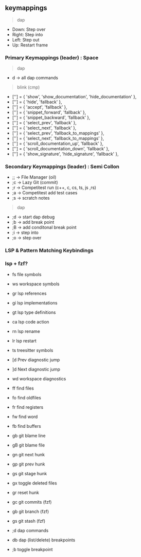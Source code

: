 ## keymappings

> dap

- Down: Step over
- Right: Step into
- Left: Step out
- Up: Restart frame

### Primary Keymappings (leader) : Space

> dap

- <Leader> d -> all dap commands

> blink (cmp)

- ['<C-k>'] = { 'show', 'show_documentation', 'hide_documentation' },
- ['<C-e>'] = { 'hide', 'fallback' },
- ['<CR>'] = { 'accept', 'fallback' },
- ['<Tab>'] = { 'snippet_forward', 'fallback' },
- ['<S-Tab>'] = { 'snippet_backward', 'fallback' },
- ['<Up>'] = { 'select_prev', 'fallback' },
- ['<Down>'] = { 'select_next', 'fallback' },
- ['<C-p>'] = { 'select_prev', 'fallback_to_mappings' },
- ['<C-n>'] = { 'select_next', 'fallback_to_mappings' },
- ['<C-b>'] = { 'scroll_documentation_up', 'fallback' },
- ['<C-f>'] = { 'scroll_documentation_down', 'fallback' },
- ['<C-k>'] = { 'show_signature', 'hide_signature', 'fallback' },

### Secondary Keymappings (leader) : Semi Collon

- ;; -> File Manager (oil)
- ;c -> Lazy Git (commit)
- ;r -> Competitest run (c++, c, cs, ts, js ,rs)
- ;a -> Competitest add test cases
- ;s -> scratch notes

> dap

- ;d -> start dap debug
- ;b -> add break point
- ;B -> add conditonal break point
- ;i -> step into
- ;o -> step over

### LSP & Pattern Matching Keybindings

### lsp + fzf?

- <leader>fs file symbols
- <leader>ws workspace symbols
- gr lsp references
- gi lsp implementations
- gt lsp type definitions
- <leader>ca lsp code action
- <leader>rn lsp rename
- <leader>lr lsp restart

- <leader>ts treesitter symbols

- [d Prev diagnostic jump
- ]d Next diagnostic jump
- <leader>wd workspace diagnostics

- <leader>ff find files
- <leader>fo find oldfiles
- <leader>fr find registers
- <leader>fw find word
- <leader>fb find buffers

- gb git blame line
- gB git blame file
- gn git next hunk
- gp git prev hunk
- gs git stage hunk
- gx toggle deleted files
- <leader>gr reset hunk
- <leader> gc git commits (fzf)
- <leader> gb git branch (fzf)
- <leader> gs git stash (fzf)

- ;d dap commands
- <leader>db dap (list/delete) breakpoints
- ;b toggle breakpoint
